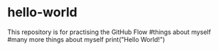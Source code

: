 # hello-world
This repository is for practising the GitHub Flow
#things about myself
#many more things about myself
print("Hello World!")
